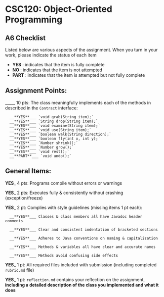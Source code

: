 # CSC120: Object-Oriented Programming
## A6 Checklist

Listed below are various aspects of the assignment.  When you turn in your work, please indicate the status of each item

- **YES** : indicates that the item is fully complete
- **NO** : indicates that the item is not attempted
- **PART** : indicates that the item is attempted but not fully complete


## Assignment Points:

_____ 10 pts: The class meaningfully implements each of the methods in described in the `Contract` interface:

      __**YES**___ `void grab(String item);`
      __**YES**___ `String drop(String item);`
      __**YES**___ `void examine(String item);`
      __**YES**___ `void use(String item);`
      __**YES**___ `boolean walk(String direction);`
      __**YES**___ `boolean fly(int x, int y);`
      __**YES**___ `Number shrink();`
      __**YES**___ `Number grow();`
      __**YES**___ `void rest();`
      __**PART**___ `void undo();`


## General Items:

__**YES**___ 4 pts: Programs compile without errors or warnings

__**YES**___ 2 pts: Executes fully & consistently without crashing (exception/freeze)

__**YES**___ 2 pt: Complies with style guidelines (missing items 1 pt each):

      __**YES**___ Classes & class members all have Javadoc header comments

      __**YES**___ Clear and consistent indentation of bracketed sections

      __**YES**___ Adheres to Java conventions on naming & capitalization

      __**YES**___ Methods & variables all have clear and accurate names

      __**YES**___ Methods avoid confusing side effects

__**YES**___ 1 pt: All required files included with submission (including completed `rubric.md` file)

__**YES**___ 1 pt: `reflection.md` contains your reflection on the assignment, **including a detailed description of the class you implemented and what it does**
